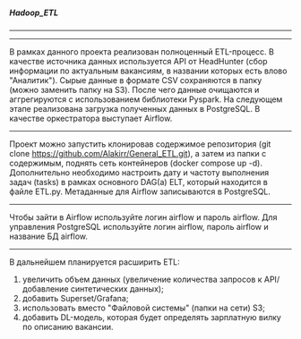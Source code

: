 ##### Hadoop_ETL
---------------------------------------------------------------------------------------------------------


---------------------------------------------------------------------------------------------------------
В рамках данного проекта реализован полноценный ETL-процесс. В качестве источника данных используется API от HeadHunter (сбор информации по актуальным вакансиям, в названии которых есть влово "Аналитик"). Сырые данные в формате CSV сохраняются в папку (можно заменить папку на S3). После чего данные очищаются и аггрегируются с использованием библиотеки Pyspark. На следующем этапе реализована загрузка полученных данных в PostgreSQL. В качестве оркестратора выступает Airflow.

---------------------------------------------------------------------------------------------------------
Проект можно запустить клонировав содержимое репозитория (git clone https://github.com/Alakirr/General_ETL.git), а затем из папки с содержимым, поднять сеть контейнеров (docker compose up -d). Дополнительно необходимо настроить дату и частоту выполнения задач (tasks) в рамках основного DAG(а) ELT, который находится в файле ETL.py. Метаданные для Airflow записываются в PostgreSQL. 

---------------------------------------------------------------------------------------------------------
Чтобы зайти в Airflow используйте логин airflow и пароль airflow. 
Для управления PostgreSQL используйте логин airflow, пароль airflow и название БД airflow. 

---------------------------------------------------------------------------------------------------------
В дальнейшем планируется расширить ETL:
1) увеличить объем данных (увеличение количества запросов к API/добавление синтетических данных);
2) добавить Superset/Grafana;
3) использовать вместо "Файловой системы" (папки на сети) S3;
4) добавить DL-модель, которая будет определять зарплатную вилку по описанию вакансии.
